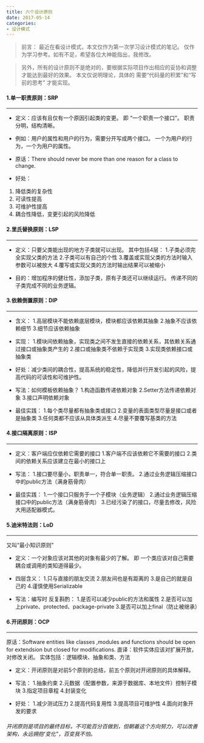 ```yaml
---
title: 六个设计原则
date: 2017-05-14
categories:
- 设计模式
---
```


>前言：
最近在看设计模式，本文仅作为第一次学习设计模式的笔记。
仅作为学习参考。如有不足，希望各位大神能指出，我修改。

>另外，所有的设计原则不是绝对的，要根据实际项目作出相应的妥协和调整才能达到最好的效果。
本文仅说明理论，具体的 需要“代码量的积累”和“写前的思考” 才能实现。

#### 1.单一职责原则：SRP
----------
- 定义：应该有且仅有一个原因引起类的变更。
即 “一个职责一个接口”。
职责分明，结构清晰。
 - 例如：用户的属性和用户的行为，需要分开写成两个接口。
一个为用户的行为，一个为用户的属性。

- 原话：There should never be more than one reason for a class to change.
- 好处：
 1. 降低类的复杂性
 2. 可读性提高
 3. 可维护性提高
 4. 耦合性降低，变更引起的风险降低

#### 2.里氏替换原则：LSP
----------
- 定义：只要父类能出现的地方子类就可以出现。
其中包括4层：
1.子类必须完全实现父类的方法
2.子类可以有自己的个性
3.覆盖或实现父类的方法时输入参数可以被放大
4.覆写或实现父类的方法时输出结果可以被缩小

- 目的：增加程序的健壮性，添加子类，原有子类还可以继续运行。
传递不同的子类完成不同的业务逻辑。

#### 3.依赖倒置原则：DIP
----------
- 含义：
1.高层模块不能依赖底层模块，模块都应该依赖其抽象
2.抽象不应该依赖细节
3.细节应该依赖抽象

- 实现：
1.模块间依赖抽象，实现类之间不发生直接的依赖关系，其依赖关系通过接口或抽象类产生的
2.接口或抽象类不依赖于实现类
3.实现类依赖接口或抽象类

- 好处：减少类间的耦合性，提高系统的稳定性，降低并行开发引起的风险，提高代码的可读性和可维护性。

- 写法：如何模板依赖抽象？
1.构造函数传递依赖对象
2.Setter方法传递依赖对象
3.接口声明依赖对象

- 最佳实践：
1.每个类尽量都有抽象类或接口
2.变量的表面类型尽量是接口或者是抽象类
3.任何类都不应该从具体类派生
4.尽量不要覆写基类的方法


#### 4.接口隔离原则：ISP
----------
- 定义：客户端应仅依赖它需要的接口
1.客户端不应该依赖它不需要的接口
2.类间的依赖关系应该建立在最小的接口上

- 写法：
1.接口要尽量小，职责单一，符合单一职责。
2.通过业务逻辑压缩接口中的public方法（满身筋骨肉）

- 最佳实践：
1.一个接口只服务于一个子模块（业务逻辑）
2.通过业务逻辑压缩接口中的public方法（满身筋骨肉）
3.已经污染了的接口，尽量去修改，风险大用适配器模式。

#### 5.迪米特法则：LoD
----------
又叫“最小知识原则”
- 定义：一个对象应该对其他的对象有最少的了解。
即 一个类应该对自己需要耦合或调用的类知道得最少。
 - 四层含义：
1.只与直接的朋友交流
2.朋友间也是有距离的
3.是自己的就是自己的
4.谨慎使用Serializable

- 写法：编写时 反复斟酌：
1.是否可以减少public的方法和属性
2.是否可以加上private、protected、package-private
3.是否可以加上final（防止被继承）


#### 6.开闭原则：OCP
----------
原话：Software entities like classes ,modules and functions should be open for extendsion but closed for modifications.
直译：软件实体应该对扩展开放，对修改关闭。
实体包括：逻辑模块、抽象和类、方法
- 定义：开闭原则是对前5个原则的总结，前五个原则对开闭原则的具体解释。

- 写法：
1.抽象约束
2.元数据（配置参数，来源于数据库、本地文件）控制子模块
3.指定项目章程
4.封装变化

- 好处：
1.减少测试压力
2.提高代码复用性
3.提高项目可维护性
4.面向对象开发的要求

###### 开闭原则是项目的最终目标，不可能百分百做到，但朝着这个方向努力，可以改善架构，永远拥抱‘变化”，百变我不怕。
